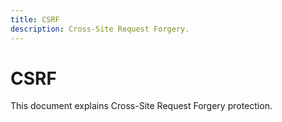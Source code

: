 ```yaml
---
title: CSRF
description: Cross-Site Request Forgery.
---
```


# CSRF

This document explains Cross-Site Request Forgery protection.

